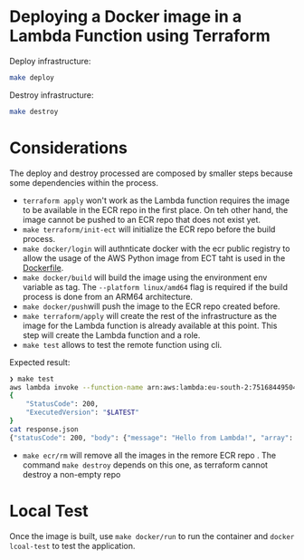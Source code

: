 # Deploying a Docker image in a Lambda Function using Terraform

Deploy infrastructure:
```sh
make deploy
```

Destroy infrastructure:
```sh
make destroy
```

# Considerations

The deploy and destroy processed are composed by smaller steps because some dependencies within the process.

- ```terraform apply``` won't work as the Lambda function requires the image to be available in the ECR repo in the first place. On teh other hand, the image cannot be pushed to an ECR repo that does not exist yet.
- ```make terraform/init-ect``` will initialize the ECR repo before the build process.
- ```make docker/login``` will authnticate docker with the ecr public registry to allow the usage of the AWS Python image from ECT taht is used in the [Dockerfile](/image/Dockerfile).
- ```make docker/build``` will build the image using the environment env variable as tag. The ```--platform linux/amd64``` flag is required if the build process is done from an ARM64 architecture.
- ```make docker/push```will push the image to the ECR repo created before.
- ```make terraform/apply``` will create the rest of the infrastructure as the image for the Lambda function is already available at this point. This step will create the Lambda function and a role.
- ```make test``` allows to test the remote function using cli.

Expected result:
```sh
❯ make test
aws lambda invoke --function-name arn:aws:lambda:eu-south-2:751684495047:function:docker_lambda_function-dev --payload '{}' response.json --profile chorche --region eu-south-2 --no-cli-pager
{
    "StatusCode": 200,
    "ExecutedVersion": "$LATEST"
}
cat response.json
{"statusCode": 200, "body": {"message": "Hello from Lambda!", "array": [[3, 5, 9], [3, 9, 7], [6, 5, 5]]}}
```
- ```make ecr/rm``` will remove all the images in the remore ECR repo . The command ```make destroy``` depends on this one, as terraform cannot destroy a non-empty repo

# Local Test
Once the image is built, use ```make docker/run``` to run the container and ```docker lcoal-test``` to test the application.
